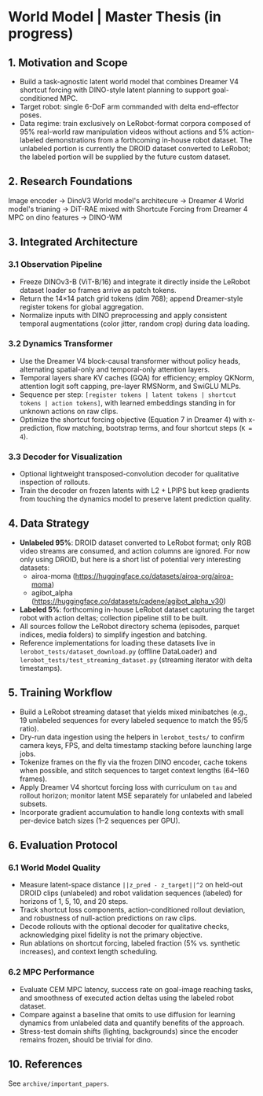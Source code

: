 # World Model | Master Thesis (in progress)

## 1. Motivation and Scope
- Build a task-agnostic latent world model that combines Dreamer V4 shortcut forcing with DINO-style latent planning to support goal-conditioned MPC.
- Target robot: single 6-DoF arm commanded with delta end-effector poses.
- Data regime: train exclusively on LeRobot-format corpora composed of 95% real-world raw manipulation videos without actions and 5% action-labeled demonstrations from a forthcoming in-house robot dataset. The unlabeled portion is currently the DROID dataset converted to LeRobot; the labeled portion will be supplied by the future custom dataset.

## 2. Research Foundations

Image encoder -> DinoV3
World model's architecure -> Dreamer 4
World model's trianing -> DiT-RAE mixed with Shortcute Forcing from Dreamer 4
MPC on dino features -> DINO-WM

## 3. Integrated Architecture

### 3.1 Observation Pipeline
- Freeze DINOv3-B (ViT-B/16) and integrate it directly inside the LeRobot dataset loader so frames arrive as patch tokens.
- Return the 14×14 patch grid tokens (dim 768); append Dreamer-style register tokens for global aggregation.
- Normalize inputs with DINO preprocessing and apply consistent temporal augmentations (color jitter, random crop) during data loading.

### 3.2 Dynamics Transformer
- Use the Dreamer V4 block-causal transformer without policy heads, alternating spatial-only and temporal-only attention layers.
- Temporal layers share KV caches (GQA) for efficiency; employ QKNorm, attention logit soft capping, pre-layer RMSNorm, and SwiGLU MLPs.
- Sequence per step: `[register tokens | latent tokens | shortcut tokens | action tokens]`, with learned embeddings standing in for unknown actions on raw clips.
- Optimize the shortcut forcing objective (Equation 7 in Dreamer 4) with x-prediction, flow matching, bootstrap terms, and four shortcut steps (`K = 4`).

### 3.3 Decoder for Visualization
- Optional lightweight transposed-convolution decoder for qualitative inspection of rollouts.
- Train the decoder on frozen latents with L2 + LPIPS but keep gradients from touching the dynamics model to preserve latent prediction quality.

## 4. Data Strategy

- **Unlabeled 95%**: DROID dataset converted to LeRobot format; only RGB video streams are consumed, and action columns are ignored. For now only using DROID, but here is a short list of potential very interesting datasets:
  - airoa-moma (https://huggingface.co/datasets/airoa-org/airoa-moma)
  - agibot_alpha (https://huggingface.co/datasets/cadene/agibot_alpha_v30)
- **Labeled 5%**: forthcoming in-house LeRobot dataset capturing the target robot with action deltas; collection pipeline still to be built.
- All sources follow the LeRobot directory schema (episodes, parquet indices, media folders) to simplify ingestion and batching.
- Reference implementations for loading these datasets live in `lerobot_tests/dataset_download.py` (offline DataLoader) and `lerobot_tests/test_streaming_dataset.py` (streaming iterator with delta timestamps).

## 5. Training Workflow
- Build a LeRobot streaming dataset that yields mixed minibatches (e.g., 19 unlabeled sequences for every labeled sequence to match the 95/5 ratio).
- Dry-run data ingestion using the helpers in `lerobot_tests/` to confirm camera keys, FPS, and delta timestamp stacking before launching large jobs.
- Tokenize frames on the fly via the frozen DINO encoder, cache tokens when possible, and stitch sequences to target context lengths (64–160 frames).
- Apply Dreamer V4 shortcut forcing loss with curriculum on `tau` and rollout horizon; monitor latent MSE separately for unlabeled and labeled subsets.
- Incorporate gradient accumulation to handle long contexts with small per-device batch sizes (1–2 sequences per GPU).

## 6. Evaluation Protocol

### 6.1 World Model Quality
- Measure latent-space distance `||z_pred - z_target||^2` on held-out DROID clips (unlabeled) and robot validation sequences (labeled) for horizons of 1, 5, 10, and 20 steps.
- Track shortcut loss components, action-conditioned rollout deviation, and robustness of null-action predictions on raw clips.
- Decode rollouts with the optional decoder for qualitative checks, acknowledging pixel fidelity is not the primary objective.
- Run ablations on shortcut forcing, labeled fraction (5% vs. synthetic increases), and context length scheduling.

### 6.2 MPC Performance
- Evaluate CEM MPC latency, success rate on goal-image reaching tasks, and smoothness of executed action deltas using the labeled robot dataset.
- Compare against a baseline that omits to use diffusion for learning dynamics from unlabeled data and quantify benefits of the approach.
- Stress-test domain shifts (lighting, backgrounds) since the encoder remains frozen, should be trivial for dino.


## 10. References
See `archive/important_papers`.
